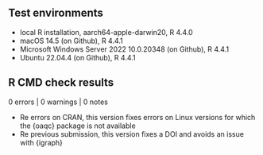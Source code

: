 ## Test environments

* local R installation, aarch64-apple-darwin20, R 4.4.0
* macOS 14.5 (on Github), R 4.4.1
* Microsoft Windows Server 2022 10.0.20348 (on Github), R 4.4.1
* Ubuntu 22.04.4 (on Github), R 4.4.1

## R CMD check results

0 errors | 0 warnings | 0 notes

* Re errors on CRAN, this version fixes errors on Linux versions for which the {oaqc} package is not available
* Re previous submission, this version fixes a DOI and avoids an issue with {igraph}
